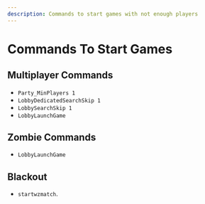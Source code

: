 ```yaml
---
description: Commands to start games with not enough players
---
```


# Commands To Start Games

## Multiplayer Commands

* `Party_MinPlayers 1`
* `LobbyDedicatedSearchSkip 1`
* `LobbySearchSkip 1`
* `LobbyLaunchGame`

## Zombie Commands

* `LobbyLaunchGame`

## Blackout

* `startwzmatch`.

